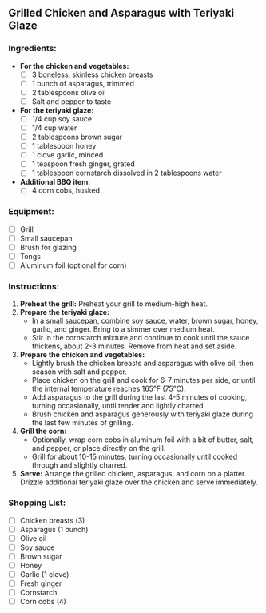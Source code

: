 
## Grilled Chicken and Asparagus with Teriyaki Glaze

### Ingredients:
- **For the chicken and vegetables:**
  - [ ] 3 boneless, skinless chicken breasts
  - [ ] 1 bunch of asparagus, trimmed
  - [ ] 2 tablespoons olive oil
  - [ ] Salt and pepper to taste
- **For the teriyaki glaze:**
  - [ ] 1/4 cup soy sauce
  - [ ] 1/4 cup water
  - [ ] 2 tablespoons brown sugar
  - [ ] 1 tablespoon honey
  - [ ] 1 clove garlic, minced
  - [ ] 1 teaspoon fresh ginger, grated
  - [ ] 1 tablespoon cornstarch dissolved in 2 tablespoons water
- **Additional BBQ item:**
  - [ ] 4 corn cobs, husked

### Equipment:
- [ ] Grill
- [ ] Small saucepan
- [ ] Brush for glazing
- [ ] Tongs
- [ ] Aluminum foil (optional for corn)

### Instructions:
1. **Preheat the grill:** Preheat your grill to medium-high heat.
2. **Prepare the teriyaki glaze:**
   - In a small saucepan, combine soy sauce, water, brown sugar, honey, garlic, and ginger. Bring to a simmer over medium heat.
   - Stir in the cornstarch mixture and continue to cook until the sauce thickens, about 2-3 minutes. Remove from heat and set aside.
3. **Prepare the chicken and vegetables:**
   - Lightly brush the chicken breasts and asparagus with olive oil, then season with salt and pepper.
   - Place chicken on the grill and cook for 6-7 minutes per side, or until the internal temperature reaches 165°F (75°C).
   - Add asparagus to the grill during the last 4-5 minutes of cooking, turning occasionally, until tender and lightly charred.
   - Brush chicken and asparagus generously with teriyaki glaze during the last few minutes of grilling.
4. **Grill the corn:**
   - Optionally, wrap corn cobs in aluminum foil with a bit of butter, salt, and pepper, or place directly on the grill.
   - Grill for about 10-15 minutes, turning occasionally until cooked through and slightly charred.
5. **Serve:** Arrange the grilled chicken, asparagus, and corn on a platter. Drizzle additional teriyaki glaze over the chicken and serve immediately.

### Shopping List:
- [ ] Chicken breasts (3)
- [ ] Asparagus (1 bunch)
- [ ] Olive oil
- [ ] Soy sauce
- [ ] Brown sugar
- [ ] Honey
- [ ] Garlic (1 clove)
- [ ] Fresh ginger
- [ ] Cornstarch
- [ ] Corn cobs (4)
